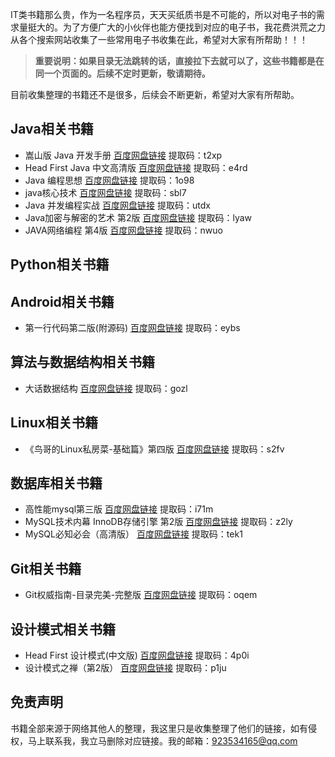 IT类书籍那么贵，作为一名程序员，天天买纸质书是不可能的，所以对电子书的需求量挺大的。为了方便广大的小伙伴也能方便找到对应的电子书，我花费洪荒之力从各个搜索网站收集了一些常用电子书收集在此，希望对大家有所帮助！！！


> **重要说明：如果目录无法跳转的话，直接拉下去就可以了，这些书籍都是在同一个页面的。后续不定时更新，敬请期待。**


目前收集整理的书籍还不是很多，后续会不断更新，希望对大家有所帮助。
## Java相关书籍

 - 嵩山版 Java 开发手册 [百度网盘链接](https://pan.baidu.com/s/1nsBLVWjOuK9J9rsOuoAGng)  提取码：t2xp
 - Head First Java 中文高清版   [百度网盘链接](https://pan.baidu.com/s/1tPIi2XVvRcTXju5gmOtcCw)  提取码：e4rd
 - Java 编程思想 [百度网盘链接](https://pan.baidu.com/s/1ZxCtlNfn7QhCOqOl0BEppQ)    提取码：1o98
 - java核心技术 [百度网盘链接](https://pan.baidu.com/s/1A1nY7U9S4g1vA8Q7djvFMA)  提取码：sbl7 
 - Java 并发编程实战 [百度网盘链接](https://pan.baidu.com/s/1T3b9u7I4qXL13ScmzThA-Q) 提取码：utdx 
 - Java加密与解密的艺术  第2版 [百度网盘链接](https://pan.baidu.com/s/1D3316Ui85Vwlgg7m9EggXg)  提取码：lyaw 
 - JAVA网络编程 第4版 [百度网盘链接](https://pan.baidu.com/s/1_XD-nz0EmjpDHQBtuBNCpw) 提取码：nwuo

## Python相关书籍 
## Android相关书籍

 - 第一行代码第二版(附源码)  [百度网盘链接](https://pan.baidu.com/s/1ElkhNIvrVJLm3A52b5kUtg)  提取码：eybs 

## 算法与数据结构相关书籍

 - 大话数据结构  [百度网盘链接](https://pan.baidu.com/s/1txP1WMkbhLfAGqC1stooAw)  提取码：gozl

## Linux相关书籍

 - 《鸟哥的Linux私房菜-基础篇》第四版 [百度网盘链接](https://pan.baidu.com/s/16VCL7NwOu9QDy06bmafZVw)  提取码：s2fv

## 数据库相关书籍

 - 高性能mysql第三版  [百度网盘链接](https://pan.baidu.com/s/1dtIjHrZnOWq5AkvoTgGUnQ) 提取码：i71m 
 - MySQL技术内幕  InnoDB存储引擎  第2版 [百度网盘链接](https://pan.baidu.com/s/1iSwpEWGlyP735_du0umMew)  提取码：z2ly 
 - MySQL必知必会（高清版） [百度网盘链接](https://pan.baidu.com/s/1zXML_up9ei_Ke0DZoDI_xA)  提取码：tek1


## Git相关书籍

 - Git权威指南-目录完美-完整版 [百度网盘链接](https://pan.baidu.com/s/1Xks7iN6swt-ykLiT00xXJQ)  提取码：oqem

## 设计模式相关书籍

 - Head First 设计模式(中文版)    [百度网盘链接](https://pan.baidu.com/s/1po6RelMoSGDLYn2w3MP-Nw)  提取码：4p0i
 - 设计模式之禅（第2版） [百度网盘链接](https://pan.baidu.com/s/1WNt0En5_FbE3m0Pw2uxM4g) 提取码：p1ju 

## 免责声明
书籍全部来源于网络其他人的整理，我这里只是收集整理了他们的链接，如有侵权，马上联系我，我立马删除对应链接。我的邮箱：923534165@qq.com
